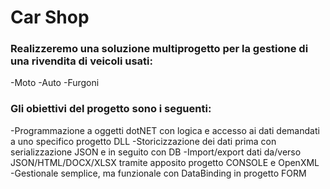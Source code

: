 # Car Shop
### Realizzeremo una soluzione multiprogetto per la gestione di una rivendita di veicoli usati:
-Moto
-Auto
-Furgoni


### Gli obiettivi del progetto sono i seguenti:
-Programmazione a oggetti dotNET con logica e accesso ai dati demandati a uno specifico progetto DLL
-Storicizzazione dei dati prima con serializzazione JSON e in seguito con DB
-Import/export dati da/verso JSON/HTML/DOCX/XLSX tramite apposito progetto CONSOLE e OpenXML
-Gestionale semplice, ma funzionale con DataBinding in progetto FORM


